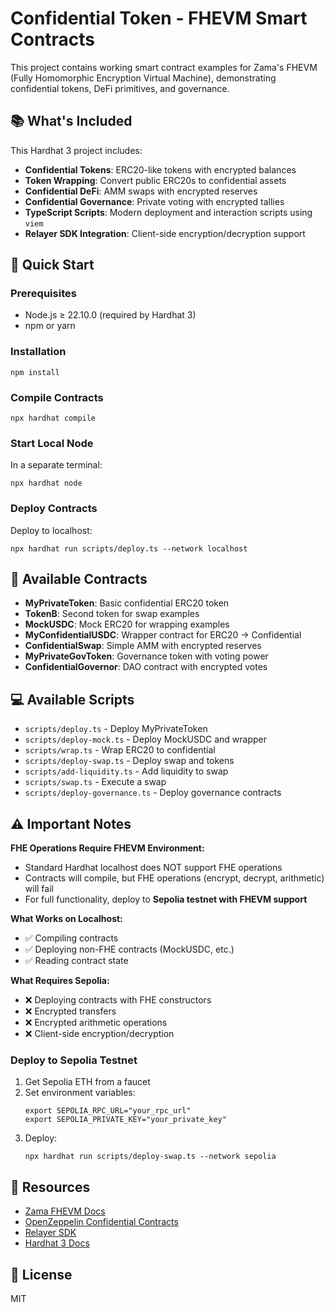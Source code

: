 # Confidential Token - FHEVM Smart Contracts

This project contains working smart contract examples for Zama's FHEVM (Fully Homomorphic Encryption Virtual Machine), demonstrating confidential tokens, DeFi primitives, and governance.

## 📚 What's Included

This Hardhat 3 project includes:

- **Confidential Tokens**: ERC20-like tokens with encrypted balances
- **Token Wrapping**: Convert public ERC20s to confidential assets
- **Confidential DeFi**: AMM swaps with encrypted reserves
- **Confidential Governance**: Private voting with encrypted tallies
- **TypeScript Scripts**: Modern deployment and interaction scripts using `viem`
- **Relayer SDK Integration**: Client-side encryption/decryption support

## 🚀 Quick Start

### Prerequisites

- Node.js ≥ 22.10.0 (required by Hardhat 3)
- npm or yarn

### Installation

```shell
npm install
```

### Compile Contracts

```shell
npx hardhat compile
```

### Start Local Node

In a separate terminal:

```shell
npx hardhat node
```

### Deploy Contracts

Deploy to localhost:

```shell
npx hardhat run scripts/deploy.ts --network localhost
```

## 📝 Available Contracts

- **MyPrivateToken**: Basic confidential ERC20 token
- **TokenB**: Second token for swap examples
- **MockUSDC**: Mock ERC20 for wrapping examples
- **MyConfidentialUSDC**: Wrapper contract for ERC20 → Confidential
- **ConfidentialSwap**: Simple AMM with encrypted reserves
- **MyPrivateGovToken**: Governance token with voting power
- **ConfidentialGovernor**: DAO contract with encrypted votes

## 💻 Available Scripts

- `scripts/deploy.ts` - Deploy MyPrivateToken
- `scripts/deploy-mock.ts` - Deploy MockUSDC and wrapper
- `scripts/wrap.ts` - Wrap ERC20 to confidential
- `scripts/deploy-swap.ts` - Deploy swap and tokens
- `scripts/add-liquidity.ts` - Add liquidity to swap
- `scripts/swap.ts` - Execute a swap
- `scripts/deploy-governance.ts` - Deploy governance contracts

## ⚠️ Important Notes

**FHE Operations Require FHEVM Environment:**
- Standard Hardhat localhost does NOT support FHE operations
- Contracts will compile, but FHE operations (encrypt, decrypt, arithmetic) will fail
- For full functionality, deploy to **Sepolia testnet with FHEVM support**

**What Works on Localhost:**
- ✅ Compiling contracts
- ✅ Deploying non-FHE contracts (MockUSDC, etc.)
- ✅ Reading contract state

**What Requires Sepolia:**
- ❌ Deploying contracts with FHE constructors
- ❌ Encrypted transfers
- ❌ Encrypted arithmetic operations
- ❌ Client-side encryption/decryption

### Deploy to Sepolia Testnet

1. Get Sepolia ETH from a faucet
2. Set environment variables:
   ```shell
   export SEPOLIA_RPC_URL="your_rpc_url"
   export SEPOLIA_PRIVATE_KEY="your_private_key"
   ```
3. Deploy:
   ```shell
   npx hardhat run scripts/deploy-swap.ts --network sepolia
   ```

## 🔗 Resources

- [Zama FHEVM Docs](https://docs.zama.ai/fhevm)
- [OpenZeppelin Confidential Contracts](https://github.com/OpenZeppelin/openzeppelin-confidential-contracts)
- [Relayer SDK](https://github.com/zama-ai/relayer-sdk)
- [Hardhat 3 Docs](https://hardhat.org/hardhat-runner/docs/getting-started)

## 📝 License

MIT
